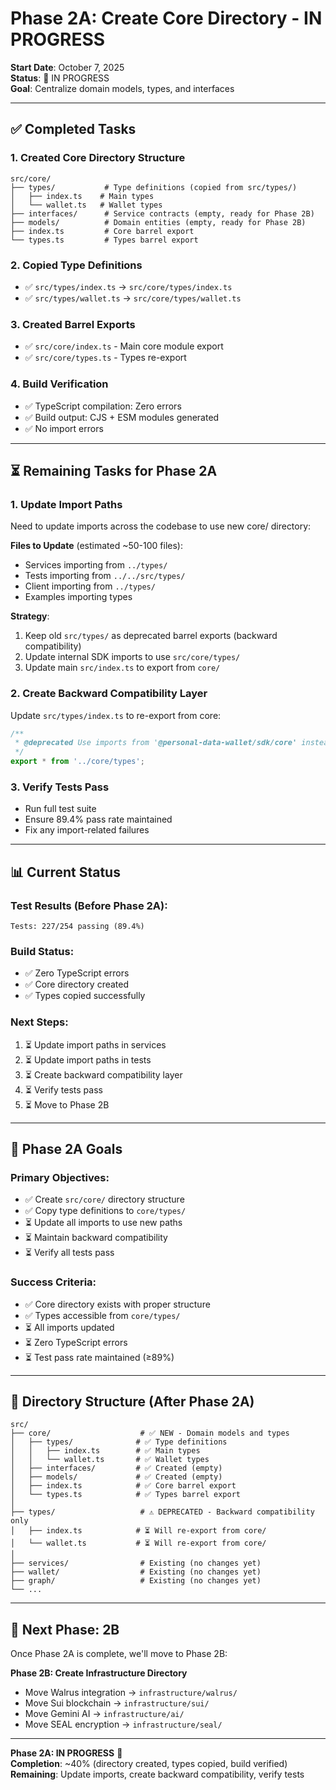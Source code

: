 # Phase 2A: Create Core Directory - IN PROGRESS

**Start Date**: October 7, 2025  
**Status**: 🚀 IN PROGRESS  
**Goal**: Centralize domain models, types, and interfaces

---

## ✅ **Completed Tasks**

### **1. Created Core Directory Structure**
```
src/core/
├── types/           # Type definitions (copied from src/types/)
│   ├── index.ts    # Main types
│   └── wallet.ts   # Wallet types
├── interfaces/      # Service contracts (empty, ready for Phase 2B)
├── models/          # Domain entities (empty, ready for Phase 2B)
├── index.ts         # Core barrel export
└── types.ts         # Types barrel export
```

### **2. Copied Type Definitions**
- ✅ `src/types/index.ts` → `src/core/types/index.ts`
- ✅ `src/types/wallet.ts` → `src/core/types/wallet.ts`

### **3. Created Barrel Exports**
- ✅ `src/core/index.ts` - Main core module export
- ✅ `src/core/types.ts` - Types re-export

### **4. Build Verification**
- ✅ TypeScript compilation: Zero errors
- ✅ Build output: CJS + ESM modules generated
- ✅ No import errors

---

## ⏳ **Remaining Tasks for Phase 2A**

### **1. Update Import Paths**
Need to update imports across the codebase to use new core/ directory:

**Files to Update** (estimated ~50-100 files):
- Services importing from `../types/`
- Tests importing from `../../src/types/`
- Client importing from `../types/`
- Examples importing types

**Strategy**:
1. Keep old `src/types/` as deprecated barrel exports (backward compatibility)
2. Update internal SDK imports to use `src/core/types/`
3. Update main `src/index.ts` to export from `core/`

### **2. Create Backward Compatibility Layer**
Update `src/types/index.ts` to re-export from core:
```typescript
/**
 * @deprecated Use imports from '@personal-data-wallet/sdk/core' instead
 */
export * from '../core/types';
```

### **3. Verify Tests Pass**
- Run full test suite
- Ensure 89.4% pass rate maintained
- Fix any import-related failures

---

## 📊 **Current Status**

### **Test Results** (Before Phase 2A):
```
Tests: 227/254 passing (89.4%)
```

### **Build Status**:
- ✅ Zero TypeScript errors
- ✅ Core directory created
- ✅ Types copied successfully

### **Next Steps**:
1. ⏳ Update import paths in services
2. ⏳ Update import paths in tests
3. ⏳ Create backward compatibility layer
4. ⏳ Verify tests pass
5. ⏳ Move to Phase 2B

---

## 🎯 **Phase 2A Goals**

### **Primary Objectives**:
- ✅ Create `src/core/` directory structure
- ✅ Copy type definitions to `core/types/`
- ⏳ Update all imports to use new paths
- ⏳ Maintain backward compatibility
- ⏳ Verify all tests pass

### **Success Criteria**:
- ✅ Core directory exists with proper structure
- ✅ Types accessible from `core/types/`
- ⏳ All imports updated
- ⏳ Zero TypeScript errors
- ⏳ Test pass rate maintained (≥89%)

---

## 📁 **Directory Structure (After Phase 2A)**

```
src/
├── core/                    # ✅ NEW - Domain models and types
│   ├── types/              # ✅ Type definitions
│   │   ├── index.ts        # ✅ Main types
│   │   └── wallet.ts       # ✅ Wallet types
│   ├── interfaces/         # ✅ Created (empty)
│   ├── models/             # ✅ Created (empty)
│   ├── index.ts            # ✅ Core barrel export
│   └── types.ts            # ✅ Types barrel export
│
├── types/                   # ⚠️ DEPRECATED - Backward compatibility only
│   ├── index.ts            # ⏳ Will re-export from core/
│   └── wallet.ts           # ⏳ Will re-export from core/
│
├── services/                # Existing (no changes yet)
├── wallet/                  # Existing (no changes yet)
├── graph/                   # Existing (no changes yet)
└── ...
```

---

## 🚀 **Next Phase: 2B**

Once Phase 2A is complete, we'll move to Phase 2B:

**Phase 2B: Create Infrastructure Directory**
- Move Walrus integration → `infrastructure/walrus/`
- Move Sui blockchain → `infrastructure/sui/`
- Move Gemini AI → `infrastructure/ai/`
- Move SEAL encryption → `infrastructure/seal/`

---

**Phase 2A: IN PROGRESS** 🚀  
**Completion**: ~40% (directory created, types copied, build verified)  
**Remaining**: Update imports, create backward compatibility, verify tests


